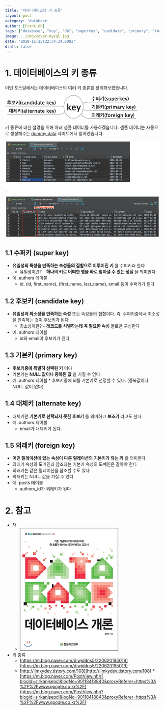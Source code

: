 ```yaml
---
title: '데이터베이스의 키 종류'
layout: post
category: 'database'
author: [Frank Oh]
tags: ["database", "key", "db", "superkey", "cadidate", "primary", "foreign", "키", "후보키", "대체키", "수퍼키", "기본키", "외래키"]
image: ../img/cover-mysql.jpg
date: '2018-11-25T22:34:24.000Z'
draft: false
---
```


# 1. 데이터베이스의 키 종류

이번 포스팅에서는 데이터베이스의 여러 키 종류를 정리해보겠습니다.

![](images/데이터베이스의-키-종류/key.png)

키 종류에 대한 설명을 위해 아래 샘플 데이터를 사용하겠습니다. 샘플 데이터는 자동으로 생성해주는 [dummy data](http://filldb.info/) 사이트에서 얻어왔습니다.

![](images/데이터베이스의-키-종류/5D16F149-4334-4C3A-9E39-CA985AC78B3C.png)

## 1.1 수퍼키 (super key)

- **유일성의 특성을 만족하는 속성들의 집합으로 이루어진 키** 를 수퍼키라 한다 
  - 유일성이란? - **하나의 키로 어떠한 행을 바로 찾아낼 수 있는 성질** 을 의미한다
- 예. authors 테이블 
  - id, (id, first_name), (first_name, last_name), email 등이 수퍼키가 된다

## 1.2 후보키 (candidate key)

- **유일성과 최소성을 만족하는 속성** 또는 속성들의 집합이다. 즉, 수퍼키중에서 최소성을 만족하는 것이 후보키가 된다 
  - 최소성이란? - **레코드를 식별하는데 꼭 필요한 속성** 들로만 구성한다
- 예. authors 테이블 
  - id와 email이 후보키가 된다

## 1.3 기본키 (primary key)

- **후보키중에 특별히 선택된 키** 이다
- 키본키는 **NULL 값이나 중복된 값** 을 가질 수 없다
- 예. authors 테이블 \* 후보키중에 id를 기본키로 선정할 수 있다. (중복값이나 NULL 값이 없다)

## 1.4 대체키 (alternate key)

- 대체키란 **기본키로 선택되지 못한 후보키** 를 의미하고 **보조키** 라고도 한다
- 예. authors 테이블 
  - email가 대체키가 된다.

## 1.5 외래키 (foreign key)

- **어떤 릴레이션에 있는 속성이 다른 릴레이션의 기본키가 되는 키** 를 의미한다
- 외래키 속성의 도메인과 참조되는 기본키 속성의 도메인은 같아야 한다
- 외래키는 같은 릴레이션을 참조할 수도 있다
- 외래키는 NULL 값을 가질 수 있다
- 예. posts 테이블
  - authors_id가 외래키가 된다

# 2. 참고

- 책
  - ![](images/데이터베이스의-키-종류/image_4.jpeg)
- 키 종류
  - [https://m.blog.naver.com/dlwjddns5/220620195019](https://m.blog.naver.com/dlwjddns5/220620195019)
  - [http://limkydev.tistory.com/108](http://limkydev.tistory.com/108) \* [https://m.blog.naver.com/PostView.nhn?blogId=slrkanjsepdi&logNo=90118418840&proxyReferer=https%3A%2F%2Fwww.google.co.kr%2F](https://m.blog.naver.com/PostView.nhn?blogId=slrkanjsepdi&logNo=90118418840&proxyReferer=https%3A%2F%2Fwww.google.co.kr%2F)
